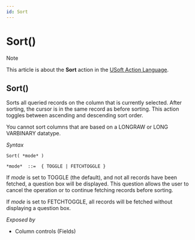 ```yaml
---
id: Sort
---
```


# Sort()



> [!NOTE]
> This article is about the **Sort** action in the [USoft Action Language](/docs/Task_flow/Action_Language_reference/USoft_Action_Language.md).

## **Sort()**

Sorts all queried records on the column that is currently selected. After sorting, the cursor is in the same record as before sorting. This action toggles between ascending and descending sort order.

You cannot sort columns that are based on a LONGRAW or LONG VARBINARY datatype.

*Syntax*

```
Sort( *mode* )

*mode*  ::=  { TOGGLE | FETCHTOGGLE }
```

If *mode* is set to TOGGLE (the default), and not all records have been fetched, a question box will be displayed. This question allows the user to cancel the operation or to continue fetching records before sorting.

If *mode* is set to FETCHTOGGLE, all records will be fetched without displaying a question box.

*Exposed by*

- Column controls (Fields)